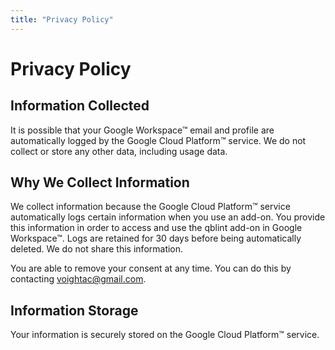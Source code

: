 ```yaml
---
title: "Privacy Policy"
---
```


# Privacy Policy

## Information Collected

It is possible that your Google Workspace™ email and profile are automatically logged by the Google Cloud Platform™ service. We do not collect or store any other data, including usage data.

## Why We Collect Information

We collect information because the Google Cloud Platform™ service automatically logs certain information when you use an add-on. You provide this information in order to access and use the qblint add-on in Google Workspace™. Logs are retained for 30 days before being automatically deleted. We do not share this information.

You are able to remove your consent at any time. You can do this by contacting voightac@gmail.com.

## Information Storage

Your information is securely stored on the Google Cloud Platform™ service.